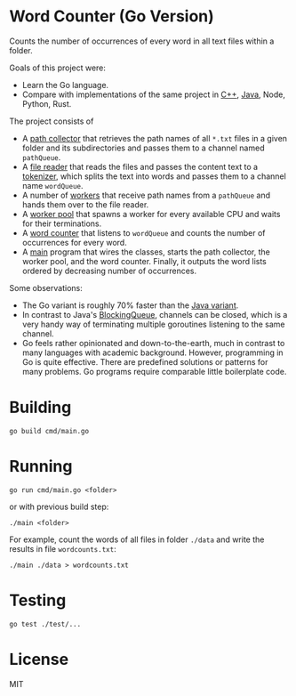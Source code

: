 # Word Counter (Go Version)
Counts the number of occurrences of every word in all text files within a folder.

Goals of this project were:
* Learn the Go language.
* Compare with implementations of the same project in [C++](https://github.com/mouton0815/word-counter-cpp),
[Java](https://github.com/mouton0815/word-counter-java), Node, Python, Rust.

The project consists of
* A [path collector](internal/path-collector.go) that retrieves the path names of all `*.txt` files in a given folder and its subdirectories
and passes them to a channel named `pathQueue`.
* A [file reader](internal/file-reader.go) that reads the files and passes the content text to a [tokenizer](internal/tokenizer.go),
which splits the text into words and passes them to a channel name `wordQueue`.
* A number of [workers](internal/worker.go) that receive path names from a `pathQueue` and hands them over to the file reader.
* A [worker pool](internal/worker-pool.go) that spawns a worker for every available CPU and waits for their terminations.
* A [word counter](internal/word-counter.go) that listens to `wordQueue` and counts the number of occurrences for every word.
* A [main](cmd/main.go) program that wires the classes, starts the path collector, the worker pool, and the word counter.
Finally, it outputs the word lists ordered by decreasing number of occurrences. 

Some observations:
* The Go variant is roughly 70% faster than the [Java variant](https://github.com/mouton0815/word-counter-java).
* In contrast to Java's [BlockingQueue](https://docs.oracle.com/javase/8/docs/api/java/util/concurrent/BlockingQueue.html),
channels can be closed, which is a very handy way of terminating multiple goroutines listening to the same channel.
* Go feels rather opinionated and down-to-the-earth, much in contrast to many languages with academic background.
However, programming in Go is quite effective. There are predefined solutions or patterns for many problems.
Go programs require comparable little boilerplate code.

# Building
```
go build cmd/main.go
```

# Running
```
go run cmd/main.go <folder>
```
or with previous build step:
```
./main <folder>
```
For example, count the words of all files in folder `./data` and write the results in file `wordcounts.txt`:
```
./main ./data > wordcounts.txt
```

# Testing
```
go test ./test/...
```

# License
MIT
